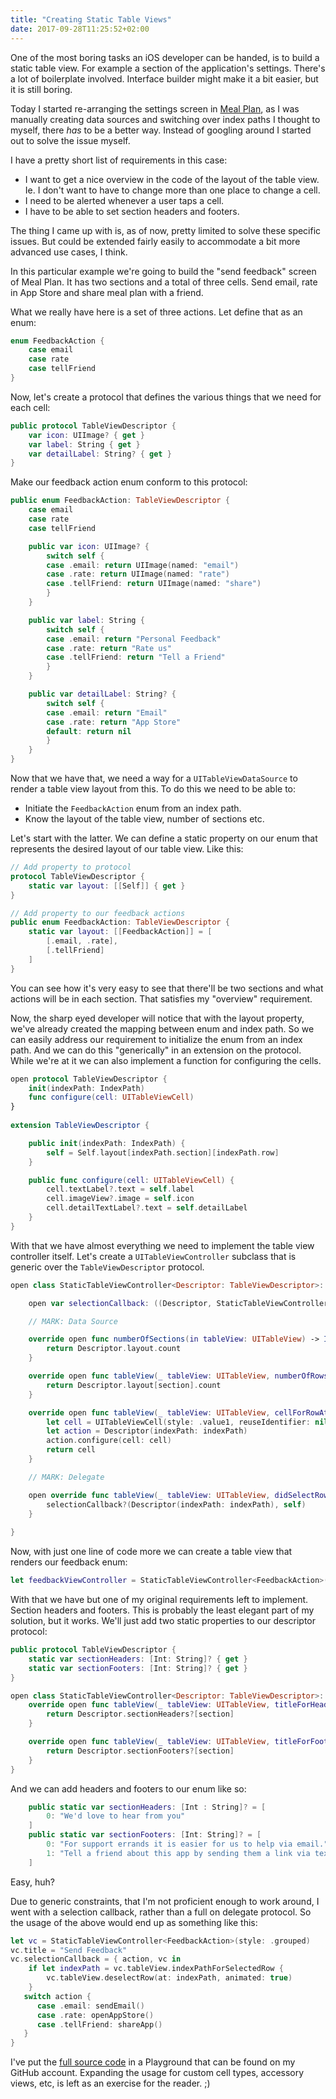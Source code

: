 ```yaml
---
title: "Creating Static Table Views"
date: 2017-09-28T11:25:52+02:00
---
```


One of the most boring tasks an iOS developer can be handed, is to build a static table view. For example a section of the application's settings. There's a lot of boilerplate involved. Interface builder might make it a bit easier, but it is still boring.

Today I started re-arranging the settings screen in [Meal Plan][filibaba], as I was manually creating data sources and switching over index paths I thought to myself, there _has_ to be a better way. Instead of googling around I started out to solve the issue myself.

I have a pretty short list of requirements in this case:

* I want to get a nice overview in the code of the layout of the table view. Ie. I don't want to have to change more than one place to change a cell.
* I need to be alerted whenever a user taps a cell.
* I have to be able to set section headers and footers.

The thing I came up with is, as of now, pretty limited to solve these specific issues. But could be extended fairly easily to accommodate a bit more advanced use cases, I think.

In this particular example we're going to build the "send feedback" screen of Meal Plan. It has two sections and a total of three cells. Send email, rate in App Store and share meal plan with a friend.

What we really have here is a set of three actions. Let define that as an enum:

```swift
enum FeedbackAction {
    case email
    case rate
    case tellFriend
}
```

Now, let's create a protocol that defines the various things that we need for each cell:

```swift
public protocol TableViewDescriptor {
    var icon: UIImage? { get }
    var label: String { get }
    var detailLabel: String? { get }
}
```

Make our feedback action enum conform to this protocol:

```swift
public enum FeedbackAction: TableViewDescriptor {
    case email
    case rate
    case tellFriend

    public var icon: UIImage? {
        switch self {
        case .email: return UIImage(named: "email")
        case .rate: return UIImage(named: "rate")
        case .tellFriend: return UIImage(named: "share")
        }
    }

    public var label: String {
        switch self {
        case .email: return "Personal Feedback"
        case .rate: return "Rate us"
        case .tellFriend: return "Tell a Friend"
        }
    }

    public var detailLabel: String? {
        switch self {
        case .email: return "Email"
        case .rate: return "App Store"
        default: return nil
        }
    }
}
```

Now that we have that, we need a way for a `UITableViewDataSource` to render a table view layout from this. To do this we need to be able to:

* Initiate the `FeedbackAction` enum from an index path.
* Know the layout of the table view, number of sections etc.

Let's start with the latter. We can define a static property on our enum that represents the desired layout of our table view. Like this:

```swift
// Add property to protocol
protocol TableViewDescriptor {
	static var layout: [[Self]] { get }
}

// Add property to our feedback actions
public enum FeedbackAction: TableViewDescriptor {
	static var layout: [[FeedbackAction]] = [
		[.email, .rate],
		[.tellFriend]
	]
}
```

You can see how it's very easy to see that there'll be two sections and what actions will be in each section. That satisfies my "overview" requirement.

Now, the sharp eyed developer will notice that with the layout property, we've already created the mapping between enum and index path. So we can easily address our requirement to initialize the enum from an index path. And we can do this "generically" in an extension on the protocol. While we're at it we can also implement a function for configuring the cells.

```swift
open protocol TableViewDescriptor {
    init(indexPath: IndexPath)
    func configure(cell: UITableViewCell)
}
    
extension TableViewDescriptor {

    public init(indexPath: IndexPath) {
        self = Self.layout[indexPath.section][indexPath.row]
    }

    public func configure(cell: UITableViewCell) {
        cell.textLabel?.text = self.label
        cell.imageView?.image = self.icon
        cell.detailTextLabel?.text = self.detailLabel
    }
}
```

With that we have almost everything we need to implement the table view controller itself. Let's create a `UITableViewController` subclass that is generic over the `TableViewDescriptor` protocol.

```swift
open class StaticTableViewController<Descriptor: TableViewDescriptor>: UITableViewController {

    open var selectionCallback: ((Descriptor, StaticTableViewController) -> Void)?

    // MARK: Data Source

    override open func numberOfSections(in tableView: UITableView) -> Int {
        return Descriptor.layout.count
    }

    override open func tableView(_ tableView: UITableView, numberOfRowsInSection section: Int) -> Int {
        return Descriptor.layout[section].count
    }

    override open func tableView(_ tableView: UITableView, cellForRowAt indexPath: IndexPath) -> UITableViewCell {
        let cell = UITableViewCell(style: .value1, reuseIdentifier: nil)
        let action = Descriptor(indexPath: indexPath)
        action.configure(cell: cell)
        return cell
    }

    // MARK: Delegate

    open override func tableView(_ tableView: UITableView, didSelectRowAt indexPath: IndexPath) {
        selectionCallback?(Descriptor(indexPath: indexPath), self)
    }
    
}
```

Now, with just one line of code more we can create a table view that renders our feedback enum:

```swift
let feedbackViewController = StaticTableViewController<FeedbackAction>(style: .grouped)
```

With that we have but one of my original requirements left to implement. Section headers and footers. This is probably the least elegant part of my solution, but it works. We'll just add two static properties to our descriptor protocol:

```swift
public protocol TableViewDescriptor {
    static var sectionHeaders: [Int: String]? { get }
    static var sectionFooters: [Int: String]? { get }
}

open class StaticTableViewController<Descriptor: TableViewDescriptor>: UITableViewController {
    override open func tableView(_ tableView: UITableView, titleForHeaderInSection section: Int) -> String? {
        return Descriptor.sectionHeaders?[section]
    }

    override open func tableView(_ tableView: UITableView, titleForFooterInSection section: Int) -> String? {
        return Descriptor.sectionFooters?[section]
    }
}
```

And we can add headers and footers to our enum like so:

```swift
    public static var sectionHeaders: [Int : String]? = [
        0: "We'd love to hear from you"
    ]
    public static var sectionFooters: [Int: String]? = [
        0: "For support errands it is easier for us to help via email.",
        1: "Tell a friend about this app by sending them a link via text or email."
    ]
```

Easy, huh?

Due to generic constraints, that I'm not proficient enough to work around, I went with a selection callback, rather than a full on delegate protocol. So the usage of the above would end up as something like this:

```swift
let vc = StaticTableViewController<FeedbackAction>(style: .grouped)
vc.title = "Send Feedback"
vc.selectionCallback = { action, vc in
    if let indexPath = vc.tableView.indexPathForSelectedRow {
        vc.tableView.deselectRow(at: indexPath, animated: true)
    }
   switch action {
      case .email: sendEmail()
      case .rate: openAppStore()
      case .tellFriend: shareApp()
   }
}
```

I've put the [full source code][github] in a Playground that can be found on my GitHub account. Expanding the usage for custom cell types, accessory views, etc, is left as an exercise for the reader. ;)

[filibaba]: http://filibaba.com
[github]: https://github.com/simme/StaticTableViewController

